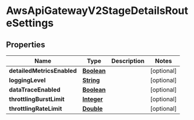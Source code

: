 

# AwsApiGatewayV2StageDetailsRouteSettings


## Properties

| Name | Type | Description | Notes |
|------------ | ------------- | ------------- | -------------|
|**detailedMetricsEnabled** | [**Boolean**](Boolean.md) |  |  [optional] |
|**loggingLevel** | [**String**](String.md) |  |  [optional] |
|**dataTraceEnabled** | [**Boolean**](Boolean.md) |  |  [optional] |
|**throttlingBurstLimit** | [**Integer**](Integer.md) |  |  [optional] |
|**throttlingRateLimit** | [**Double**](Double.md) |  |  [optional] |



